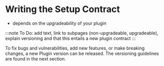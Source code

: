 # Writing the Setup Contract

- depends on the upgradeability of your plugin

:::note
To Do: add text, link to subpages (non-upgradeable, upgradeable), explain versioning and that this entails a new plugin contract
:::

To fix bugs and vulnerabilities, add new features, or make breaking changes, a new Plugin version can be released. The versioning guidelines are found in the next section.
